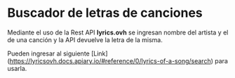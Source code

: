 # Buscador de letras de canciones

Mediante el uso de la Rest API **lyrics.ovh** se ingresan nombre del artista y el de una canción y la API devuelve la letra de la misma. 

Pueden ingresar al siguiente [Link] (https://lyricsovh.docs.apiary.io/#reference/0/lyrics-of-a-song/search) para usarla.
